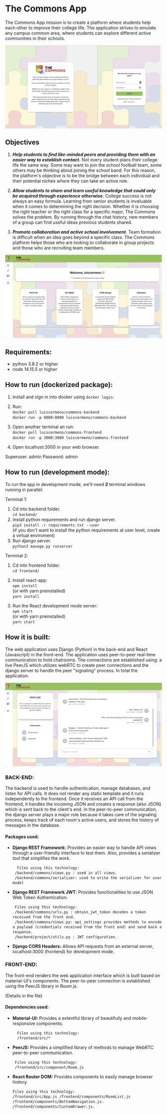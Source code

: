 # The Commons App

The Commons App mission is to create a platform where students help each other to improve their college life. The application strives to emulate any campus common area, where students can explore different active communities in their schools.

<img src="/ss/loginpage.png" title="loginpage">

## Objectives

1. ***Help students to find like-minded peers and providing them with an easier way to establish contact.*** Not every student plans their college life the same way. Some may want to join the school football team, some others may be thinking about joining the school band. For this reason, the platform's objective is to be the bridge between each individual and their potential niches where they can take an active role.

2. ***Allow students to share and learn useful knowledge that could only be acquired through experience otherwise.*** College success is not always an easy formula. Learning from senior students is invaluable when it comes to determining the right decision. Whether it is choosing the right teacher or the right class for a specific major, The Commons solves the problem. By running through the chat history, new members of a group can find useful ideas previous students shared.

3. ***Promote collaboration and active school involvement.*** Team formation is difficult when an idea goes beyond a specific class. The Commons platform helps those who are looking to collaborate in group projects and those who are recruiting team members.

<img src="/ss/homepage.png" title="homepage">

## Requirements:
 - python 3.8.2 or higher
 - node 14.15.5 or higher

## How to run (dockerized package):

1. Install and sign in into docker using `docker login`.  
2. Run:  
`docker pull luiscermeno/commons-backend`  
`docker run -p 8000:8000 luiscermeno/commons-backend`
3. Open another terminal an run:  
`docker pull luiscermeno/commons-frontend`  
`docker run -p 3000:3000 luiscermeno/commons-frontend`  

4. Open localhost:3000 in your web browser.  

Superuser: admin Password: admin

## How to run (development mode):
 
To run the app in development mode, we'll need **2** terminal windows
running in parallel:

Terminal 1:
1. Cd into backend folder.  
	`cd backend/`
2. Install python requirements and run django server.    
	`pip3 install -r requirements.txt --user`   
	(if you don't want to install the python requirements at
	 user level, create a virtual enviroment)
3. Run django server.   
	`python3 manage.py runserver`

Terminal 2:
1. Cd into frontend folder.  
	`cd frontend/`
2. Install react-app:  
	`npm install`  
	(or with yarn preinstalled)  
	`yarn install`  

3. Run the React development mode server:  
	`npm start`  
	(or with yarn preinstalled)  
	`yarn start`  
	
## How it is built:

The web application uses Django (Python) in the back-end and React (Javascript) in the front-end. The application uses
peer-to-peer real-time communication to hold chatrooms. The connections are established using: a live PeerJS which utilizes
webRTC to create peer connections and the django server to handle the peer "signaling" process. In total the application.

<img src="/ss/chatroom.png" title="chatroom">


### BACK-END:
The backend is used to handle authentication, manage databases, and listen for API calls. It does not render any static template and it runs independently to the frontend. Once it receives an API call from the frontend, it handles the incoming JSON and creates a response (also JSON) which is sent back to the client's end. In the peer-to-peer communication, the django server plays a major role because it takes care of the signaling process, keeps track of each room's active users, and stores the history of messages in the database.

#### Packages used:

 - **Django REST Framework:** Provides an easier way to handle API views through a user-friendly interface to test them. Also, provides a
   serializer tool that simplifies the work.
   
		 Files using this technology:   
		/backend/commons/views.py : used in all views.    
		/backend/commons/serializer: used to write the serializer for user model    
   
 - **Django REST Framework JWT**: Provides functionalities to use JSON Web
   Token Authentication.

		Files using this technology:   
		/backend/commons/urls.py : obtain_jwt_token decodes a token received from the front end. 
		/backend/commons/views.py: api_settings provides methods to encode a payload (credentials received from the front end) and send back a response.  
		/backend/project/utils.py : JWT configuration.  
	
 - **Django CORS Headers:**  Allows API requests from an external server, localhost:3000 (frontend) for development mode.

### FRONT-END:

The front-end renders the web application interface which is built based on material-UI's components. The peer-to-peer connection is established using the PeerJS library in Room.js.

(Details in the file)

#### Dependencies used:

 - **Material-UI:** Provides a extentful library of beautifully and mobile-responsive components.
  
		 Files using this technology:   
		 /frontend/src/*
   
  - **PeerJS:** Provides a simplified library of methods to manage WebRTC peer-to-peer communication.
   
		 Files using this technology:  
		 /frontend/src/component/Room.js
   
   - **React Router DOM:** Provides components to easily manage browser history. 
   
		 Files using this technology:  
		 /frontend/src/App.js /frontend/components/RoomList.js  
		 /frontend/components/BottomNavigation.js.   
		 /frontend/components/CustomDrawer.js.   
